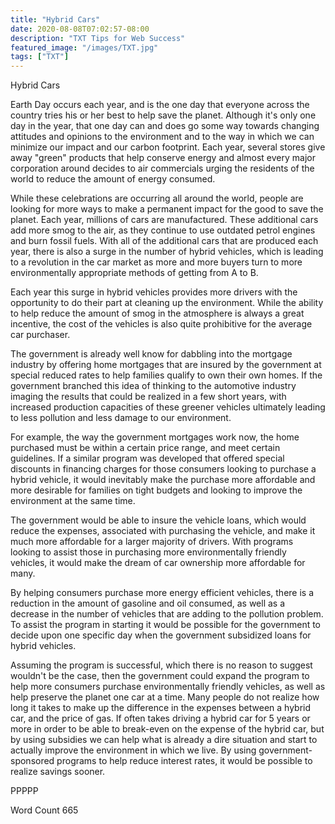 ```yaml
---
title: "Hybrid Cars"
date: 2020-08-08T07:02:57-08:00
description: "TXT Tips for Web Success"
featured_image: "/images/TXT.jpg"
tags: ["TXT"]
---
```


Hybrid Cars

Earth Day occurs each year, and is the one day that everyone across the country tries his or her best to help save the planet.  Although it's only one day in the year, that one day can and does go some way towards changing attitudes and opinions to the environment and to the way in which we can minimize our impact and our carbon footprint.  Each year, several stores give away "green" products that help conserve energy and almost every major corporation around decides to air commercials urging the residents of the world to reduce the amount of energy consumed.  

While these celebrations are occurring all around the world, people are looking for more ways to make a permanent impact for the good to save the planet.  Each year, millions of cars are manufactured.  These additional cars add more smog to the air, as they continue to use outdated petrol engines and burn fossil fuels.  With all of the additional cars that are produced each year, there is also a surge in the number of hybrid vehicles, which is leading to a revolution in the car market as more and more buyers turn to more environmentally appropriate methods of getting from A to B.

Each year this surge in hybrid vehicles provides more drivers with the opportunity to do their part at cleaning up the environment.  While the ability to help reduce the amount of smog in the atmosphere is always a great incentive, the cost of the vehicles is also quite prohibitive for the average car purchaser.  

The government is already well know for dabbling into the mortgage industry by offering home mortgages that are insured by the government at special reduced rates to help families qualify to own their own homes.  If the government branched this idea of thinking to the automotive industry imaging the results that could be realized in a few short years, with increased production capacities of these greener vehicles ultimately leading to less pollution and less damage to our environment.

For example, the way the government mortgages work now, the home purchased must be within a certain price range, and meet certain guidelines.  If a similar program was developed that offered special discounts in financing charges for those consumers looking to purchase a hybrid vehicle, it would inevitably make the purchase more affordable and more desirable for families on tight budgets and looking to improve the environment at the same time.  

The government would be able to insure the vehicle loans, which would reduce the expenses, associated with purchasing the vehicle, and make it much more affordable for a larger majority of drivers.  With programs looking to assist those in purchasing more environmentally friendly vehicles, it would make the dream of car ownership more affordable for many.  

By helping consumers purchase more energy efficient vehicles, there is a reduction in the amount of gasoline and oil consumed, as well as a decrease in the number of vehicles that are adding to the pollution problem.  To assist the program in starting it would be possible for the government to decide upon one specific day when the government subsidized loans for hybrid vehicles.  

Assuming the program is successful, which there is no reason to suggest wouldn't be the case, then the government could expand the program to help more consumers purchase environmentally friendly vehicles, as well as help preserve the planet one car at a time.  Many people do not realize how long it takes to make up the difference in the expenses between a hybrid car, and the price of gas.  If often takes driving a hybrid car for 5 years or more in order to be able to break-even on the expense of the hybrid car, but by using subsidies we can help what is already a dire situation and start to actually improve the environment in which we live. By using government-sponsored programs to help reduce interest rates, it would be possible to realize savings sooner.  

PPPPP

Word Count 665

